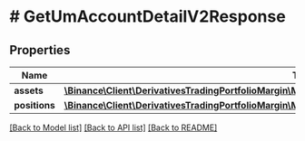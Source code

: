 # # GetUmAccountDetailV2Response

## Properties

Name | Type | Description | Notes
------------ | ------------- | ------------- | -------------
**assets** | [**\Binance\Client\DerivativesTradingPortfolioMargin\Model\GetUmAccountDetailV2ResponseAssetsInner[]**](GetUmAccountDetailV2ResponseAssetsInner.md) |  | [optional]
**positions** | [**\Binance\Client\DerivativesTradingPortfolioMargin\Model\GetUmAccountDetailV2ResponsePositionsInner[]**](GetUmAccountDetailV2ResponsePositionsInner.md) |  | [optional]

[[Back to Model list]](../../README.md#models) [[Back to API list]](../../README.md#endpoints) [[Back to README]](../../README.md)
